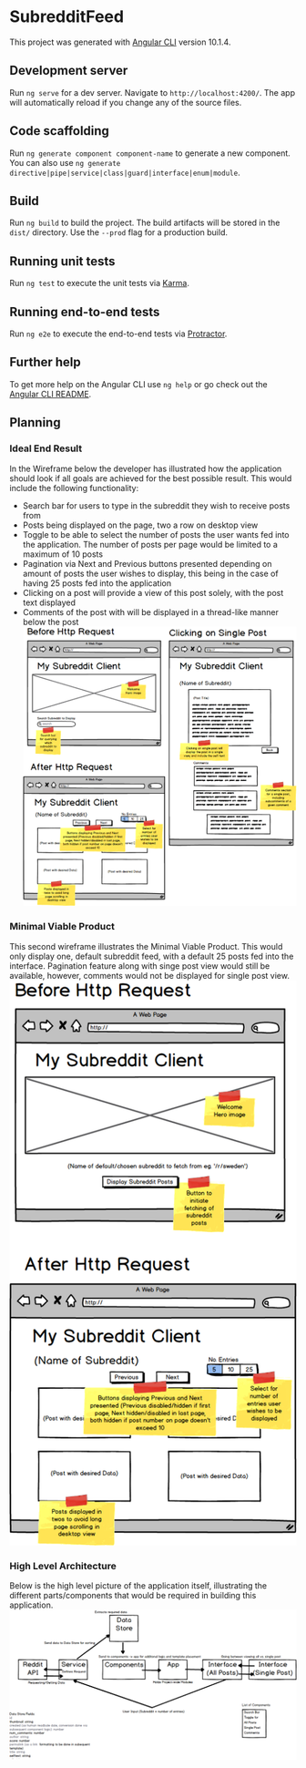 # SubredditFeed

This project was generated with [Angular CLI](https://github.com/angular/angular-cli) version 10.1.4.

## Development server

Run `ng serve` for a dev server. Navigate to `http://localhost:4200/`. The app will automatically reload if you change any of the source files.

## Code scaffolding

Run `ng generate component component-name` to generate a new component. You can also use `ng generate directive|pipe|service|class|guard|interface|enum|module`.

## Build

Run `ng build` to build the project. The build artifacts will be stored in the `dist/` directory. Use the `--prod` flag for a production build.

## Running unit tests

Run `ng test` to execute the unit tests via [Karma](https://karma-runner.github.io).

## Running end-to-end tests

Run `ng e2e` to execute the end-to-end tests via [Protractor](http://www.protractortest.org/).

## Further help

To get more help on the Angular CLI use `ng help` or go check out the [Angular CLI README](https://github.com/angular/angular-cli/blob/master/README.md).


## Planning

### Ideal End Result
In the Wireframe below the developer has illustrated how the application should look if all goals are achieved for the best possible result. This would include the following functionality:
- Search bar for users to type in the subreddit they wish to receive posts from
- Posts being displayed on the page, two a row on desktop view
- Toggle to be able to select the number of posts the user wants fed into the application. The number of posts per page would be limited to a maximum of 10 posts
- Pagination via Next and Previous buttons presented depending on amount of posts the user wishes to display, this being in the case of having 25 posts fed into the application
- Clicking on a post will provide a view of this post solely, with the post text displayed
- Comments of the post with will be displayed in a thread-like manner below the post
![Ideal Result](/subreddit-feed/src/assets/ideal-result.png "Ideal Result")


### Minimal Viable Product
This second wireframe illustrates the Minimal Viable Product. This would only display one, default subreddit feed, with a default 25 posts fed into the interface. Pagination feature along with singe post view would still be available, however, comments would not be displayed for single post view.
![Minimal Viable Product](/subreddit-feed/src/assets/mvp.png "Minimal Viable Product")

### High Level Architecture
Below is the high level picture of the application itself, illustrating the different parts/components that would be required in building this application.
![High Level Architecture](/subreddit-feed/src/assets/high-level-architecture.png "High Level Architecture")